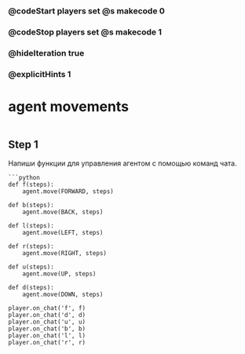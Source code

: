 ### @codeStart players set @s makecode 0
### @codeStop players set @s makecode 1

### @hideIteration true 
### @explicitHints 1


# agent movements

```python
```

## Step 1
Напиши функции для управления агентом с помощью команд чата.


```ghost
```python
def f(steps):
    agent.move(FORWARD, steps)

def b(steps):
    agent.move(BACK, steps)

def l(steps):
    agent.move(LEFT, steps)

def r(steps):
    agent.move(RIGHT, steps)

def u(steps):
    agent.move(UP, steps)

def d(steps):
    agent.move(DOWN, steps)

player.on_chat('f', f)
player.on_chat('d', d)
player.on_chat('u', u)
player.on_chat('b', b)
player.on_chat('l', l)
player.on_chat('r', r)
```

